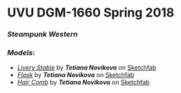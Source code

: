 # **UVU DGM-1660 Spring 2018**

### *Steampunk Western*
### *Models*:

- *[Livery Stable](https://github.com/novikovaTanya/1660Theme/tree/master/maya/scenes/LiveryStable)* by ***Tetiana Novikova*** on [Sketchfab](https://sketchfab.com/models/dad1dd64162244c7b3083dca757675cf/embed)
- *[Flask](https://github.com/novikovaTanya/1660Theme/tree/master/maya/scenes/Flask)* by ***Tetiana Novikova*** on [Sketchfab](https://sketchfab.com/models/568922ace5004aad9144606f5f351295/embed)
- *[Hair Comb](https://github.com/novikovaTanya/1660Theme/tree/master/maya/scenes/Haircomb)* by ***Tetiana Novikova*** on [Sketchfab](https://sketchfab.com/models/ce3481b6a8854da297b47d5e88f7fe4d/embed)
